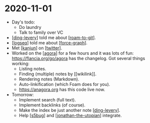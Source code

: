 # 2020-11-01

- Day's todo:
  - Do laundry
  - Talk to family over VC
- [[ding-levery]] told me about [[roam-to-git]].
- [[logseq]] told me about [[force-graph]].
- Met [[kanjun]] on [[twitter]].
- Worked on the [[agora]] for a few hours and it was lots of fun: https://flancia.org/go/agora has the changelog. Got several things working:
  - Listing notes.
  - Finding (multiple) notes by [[wikilink]].
  - Rendering notes (Markdown).
  - Auto-linkification (which Foam does for you).
  - https://anagora.org has this code live now.
- Tomorrow:
  - Implement search (full text).
  - Implement backlinks (of course).
  - Make the index be just another note [[ding-levery]].
  - Help [[s5bug]] and [[jonathan-the-utopian]] integrate.

[//begin]: # "Autogenerated link references for markdown compatibility"
[ding-levery]: ../ding-levery "Ding Levery"
[roam-to-git]: ../roam-to-git "Roam to Git"
[logseq]: ../logseq "Logseq"
[force-graph]: ../force-graph "Force Graph"
[kanjun]: ../kanjun "Kanjun"
[twitter]: ../twitter "Twitter"
[agora]: ../agora "Agora"
[s5bug]: ../s5bug "S5bug"
[jonathan-the-utopian]: ../jonathan-the-utopian "Jonathan the Utopian"
[//end]: # "Autogenerated link references"